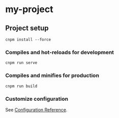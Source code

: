 # my-project

## Project setup

```
cnpm install --force
```

### Compiles and hot-reloads for development

```
cnpm run serve
```

### Compiles and minifies for production

```
cnpm run build
```

### Customize configuration

See [Configuration Reference](https://cli.vuejs.org/config/).
